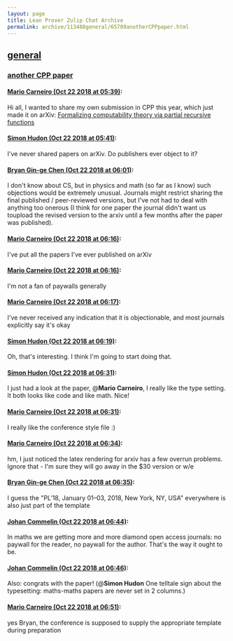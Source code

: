 ```yaml
---
layout: page
title: Lean Prover Zulip Chat Archive 
permalink: archive/113488general/65709anotherCPPpaper.html
---
```


## [general](index.html)
### [another CPP paper](65709anotherCPPpaper.html)

#### [Mario Carneiro (Oct 22 2018 at 05:39)](https://leanprover.zulipchat.com/#narrow/stream/113488-general/topic/another%20CPP%20paper/near/136242945):
Hi all, I wanted to share my own submission in CPP this year, which just made it on arXiv: [Formalizing computability theory via partial recursive functions](https://arxiv.org/abs/1810.08380)

#### [Simon Hudon (Oct 22 2018 at 05:41)](https://leanprover.zulipchat.com/#narrow/stream/113488-general/topic/another%20CPP%20paper/near/136243012):
I've never shared papers on arXiv. Do publishers ever object to it?

#### [Bryan Gin-ge Chen (Oct 22 2018 at 06:01)](https://leanprover.zulipchat.com/#narrow/stream/113488-general/topic/another%20CPP%20paper/near/136243646):
I don't know about CS, but in physics and math (so far as I know) such objections would be extremely unusual. Journals might restrict sharing the final published / peer-reviewed versions, but I've not had to deal with anything too onerous (I think for one paper the journal didn't want us toupload the revised version to the arxiv until a few months after the paper was published).

#### [Mario Carneiro (Oct 22 2018 at 06:16)](https://leanprover.zulipchat.com/#narrow/stream/113488-general/topic/another%20CPP%20paper/near/136244095):
I've put all the papers I've ever published on arXiv

#### [Mario Carneiro (Oct 22 2018 at 06:16)](https://leanprover.zulipchat.com/#narrow/stream/113488-general/topic/another%20CPP%20paper/near/136244097):
I'm not a fan of paywalls generally

#### [Mario Carneiro (Oct 22 2018 at 06:17)](https://leanprover.zulipchat.com/#narrow/stream/113488-general/topic/another%20CPP%20paper/near/136244111):
I've never received any indication that it is objectionable, and most journals explicitly say it's okay

#### [Simon Hudon (Oct 22 2018 at 06:19)](https://leanprover.zulipchat.com/#narrow/stream/113488-general/topic/another%20CPP%20paper/near/136244168):
Oh, that's interesting. I think I'm going to start doing that.

#### [Simon Hudon (Oct 22 2018 at 06:31)](https://leanprover.zulipchat.com/#narrow/stream/113488-general/topic/another%20CPP%20paper/near/136244524):
I just had a look at the paper, @**Mario Carneiro**, I really like the type setting. It both looks like code and like math. Nice!

#### [Mario Carneiro (Oct 22 2018 at 06:31)](https://leanprover.zulipchat.com/#narrow/stream/113488-general/topic/another%20CPP%20paper/near/136244525):
I really like the conference style file :)

#### [Mario Carneiro (Oct 22 2018 at 06:34)](https://leanprover.zulipchat.com/#narrow/stream/113488-general/topic/another%20CPP%20paper/near/136244627):
hm, I just noticed the latex rendering for arxiv has a few overrun problems. Ignore that - I'm sure they will go away in the $30 version or w/e

#### [Bryan Gin-ge Chen (Oct 22 2018 at 06:35)](https://leanprover.zulipchat.com/#narrow/stream/113488-general/topic/another%20CPP%20paper/near/136244653):
I guess the "PL’18, January 01–03, 2018, New York, NY, USA" everywhere is also just part of the template

#### [Johan Commelin (Oct 22 2018 at 06:44)](https://leanprover.zulipchat.com/#narrow/stream/113488-general/topic/another%20CPP%20paper/near/136244918):
In maths we are getting more and more diamond open access journals: no paywall for the reader, no paywall for the author. That's the way it ought to be.

#### [Johan Commelin (Oct 22 2018 at 06:46)](https://leanprover.zulipchat.com/#narrow/stream/113488-general/topic/another%20CPP%20paper/near/136244975):
Also: congrats with the paper! (@**Simon Hudon** One telltale sign about the typesetting: maths-maths papers are never set in 2 columns.)

#### [Mario Carneiro (Oct 22 2018 at 06:51)](https://leanprover.zulipchat.com/#narrow/stream/113488-general/topic/another%20CPP%20paper/near/136245108):
yes Bryan, the conference is supposed to supply the appropriate template during preparation


